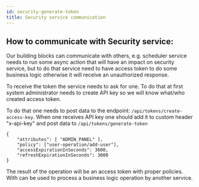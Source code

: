 ```yaml
---
id: security-generate-token
title: Security service communication
---
```


## How to communicate with Security service:

Our building blocks can communicate with others, e.g. scheduler service needs to run some async action that will have an impact on security service, but to do that service need to have access token to do some business logic otherwise it will receive an unauthorized response.

To receive the token the service needs to ask for one. To do that at first system administrator needs to create API key so we will know what/who created access token.

To do that one needs to post data to the endpoint: `/api/tokens/create-access-key`. When one receives API key one should add it to custom header "x-api-key" and post data to `/api/tokens/generate-token`

```
{
    "attributes": [ "ADMIN_PANEL" ],
    "policy": ["user-operation/add-user"],
    "accessExpirationInSeconds": 3600,
    "refreshExpirationInSeconds": 3000
}
```

The result of the operation will be an access token with proper policies. With can be used to process a business logic operation by another service.
